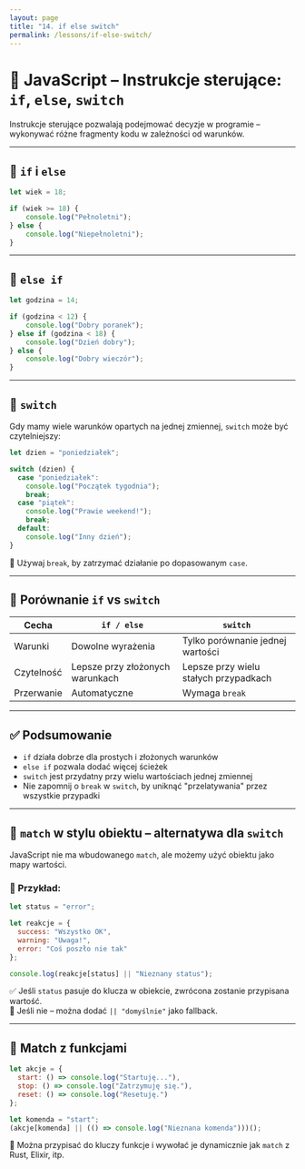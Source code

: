 ```yaml
---
layout: page
title: "14. if else switch"
permalink: /lessons/if-else-switch/
---
```


# 🧭 JavaScript – Instrukcje sterujące: `if`, `else`, `switch`

Instrukcje sterujące pozwalają podejmować decyzje w programie – wykonywać różne fragmenty kodu w zależności od warunków.

---

## 🔹 `if` i `else`

```js
let wiek = 18;

if (wiek >= 18) {
    console.log("Pełnoletni");
} else {
    console.log("Niepełnoletni");
}
```

---

## 🔸 `else if`

```js
let godzina = 14;

if (godzina < 12) {
    console.log("Dobry poranek");
} else if (godzina < 18) {
    console.log("Dzień dobry");
} else {
    console.log("Dobry wieczór");
}
```

---

## 🔹 `switch`

Gdy mamy wiele warunków opartych na jednej zmiennej, `switch` może być czytelniejszy:

```js
let dzien = "poniedziałek";

switch (dzien) {
  case "poniedziałek":
    console.log("Początek tygodnia");
    break;
  case "piątek":
    console.log("Prawie weekend!");
    break;
  default:
    console.log("Inny dzień");
}
```

📌 Używaj `break`, by zatrzymać działanie po dopasowanym `case`.

---

## 🧠 Porównanie `if` vs `switch`

| Cecha         | `if / else`                        | `switch`                            |
|---------------|------------------------------------|-------------------------------------|
| Warunki       | Dowolne wyrażenia                  | Tylko porównanie jednej wartości    |
| Czytelność    | Lepsze przy złożonych warunkach    | Lepsze przy wielu stałych przypadkach |
| Przerwanie    | Automatyczne                       | Wymaga `break`                      |

---

## ✅ Podsumowanie

- `if` działa dobrze dla prostych i złożonych warunków
- `else if` pozwala dodać więcej ścieżek
- `switch` jest przydatny przy wielu wartościach jednej zmiennej
- Nie zapomnij o `break` w `switch`, by uniknąć "przelatywania" przez wszystkie przypadki



---

## 🧲 `match` w stylu obiektu – alternatywa dla `switch`

JavaScript nie ma wbudowanego `match`, ale możemy użyć obiektu jako mapy wartości.

### 📄 Przykład:

```js
let status = "error";

let reakcje = {
  success: "Wszystko OK",
  warning: "Uwaga!",
  error: "Coś poszło nie tak"
};

console.log(reakcje[status] || "Nieznany status");
```

✅ Jeśli `status` pasuje do klucza w obiekcie, zwrócona zostanie przypisana wartość.  
📌 Jeśli nie – można dodać `|| "domyślnie"` jako fallback.

---

## 🔧 Match z funkcjami

```js
let akcje = {
  start: () => console.log("Startuję..."),
  stop: () => console.log("Zatrzymuję się."),
  reset: () => console.log("Resetuję.")
};

let komenda = "start";
(akcje[komenda] || (() => console.log("Nieznana komenda")))();
```

📌 Można przypisać do kluczy funkcje i wywołać je dynamicznie jak `match` z Rust, Elixir, itp.
